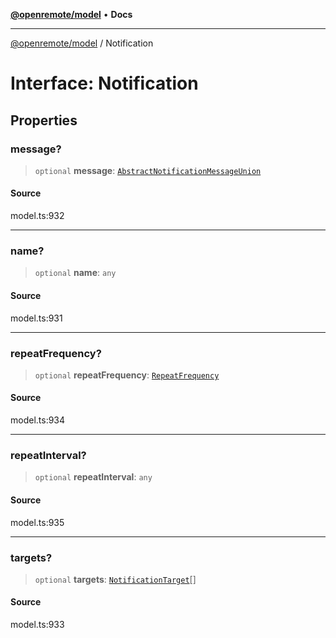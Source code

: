 [**@openremote/model**](../README.md) • **Docs**

***

[@openremote/model](../globals.md) / Notification

# Interface: Notification

## Properties

### message?

> `optional` **message**: [`AbstractNotificationMessageUnion`](../type-aliases/AbstractNotificationMessageUnion.md)

#### Source

model.ts:932

***

### name?

> `optional` **name**: `any`

#### Source

model.ts:931

***

### repeatFrequency?

> `optional` **repeatFrequency**: [`RepeatFrequency`](../enumerations/RepeatFrequency.md)

#### Source

model.ts:934

***

### repeatInterval?

> `optional` **repeatInterval**: `any`

#### Source

model.ts:935

***

### targets?

> `optional` **targets**: [`NotificationTarget`](NotificationTarget.md)[]

#### Source

model.ts:933
